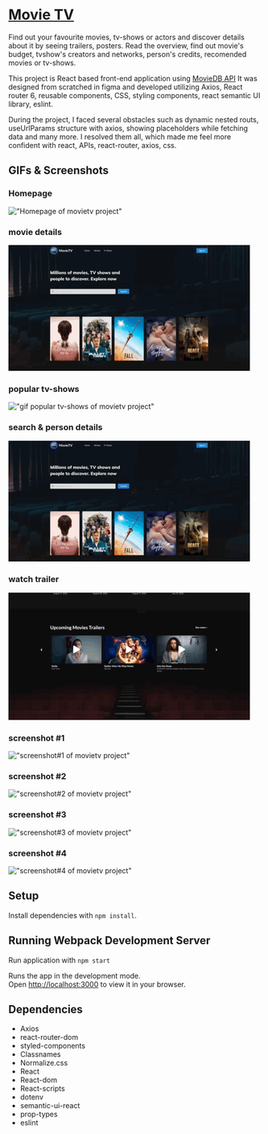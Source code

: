 # [Movie TV](https://rm-movietv.netlify.app/)

Find out your favourite movies, tv-shows or actors and discover details about it by seeing trailers, posters. Read the overview, find out movie's budget, tvshow's creators and networks, person's credits, recomended movies or tv-shows.

This project is React based front-end application using [MovieDB API](https://www.themoviedb.org/documentation/api)
It was designed from scratched in figma and developed utilizing Axios, React router 6, reusable components, CSS, styling components, react semantic UI library, eslint.

During the project, I faced several obstacles such as dynamic nested routs, useUrlParams structure with axios, showing placeholders while fetching data and many more. I resolved them all, which made me feel more confident with react, APIs, react-router, axios, css.

## GIFs & Screenshots

### Homepage

!["Homepage of movietv project"](https://github.com/RomanMedvedev91/movietv/blob/main/src/assets/gifs/homepage_low.gif?raw=true)

### movie details

!["gif movie details of movietv project"](https://github.com/RomanMedvedev91/movietv/blob/main/src/assets/gifs/movie_detalils_low.gif?raw=true)

### popular tv-shows

!["gif popular tv-shows of movietv project"](https://github.com/RomanMedvedev91/movietv/blob/main/src/assets/gifs/popular_tvshows_low.gif?raw=true)

### search & person details

!["gif search & person details of movietv project"](https://github.com/RomanMedvedev91/movietv/blob/main/src/assets/gifs/search_personDetails_low.gif?raw=true)

### watch trailer

!["gif watch trailer of movietv project"](https://github.com/RomanMedvedev91/movietv/blob/main/src/assets/gifs/trailer_low.gif?raw=true)

### screenshot #1

!["screenshot#1 of movietv project"]()

### screenshot #2

!["screenshot#2 of movietv project"]()

### screenshot #3

!["screenshot#3 of movietv project"]()

### screenshot #4

!["screenshot#4 of movietv project"]()

## Setup

Install dependencies with `npm install`.

## Running Webpack Development Server

Run application with `npm start`

Runs the app in the development mode.\
Open [http://localhost:3000](http://localhost:3000) to view it in your browser.

## Dependencies

- Axios
- react-router-dom
- styled-components
- Classnames
- Normalize.css
- React
- React-dom
- React-scripts
- dotenv
- semantic-ui-react
- prop-types
- eslint
